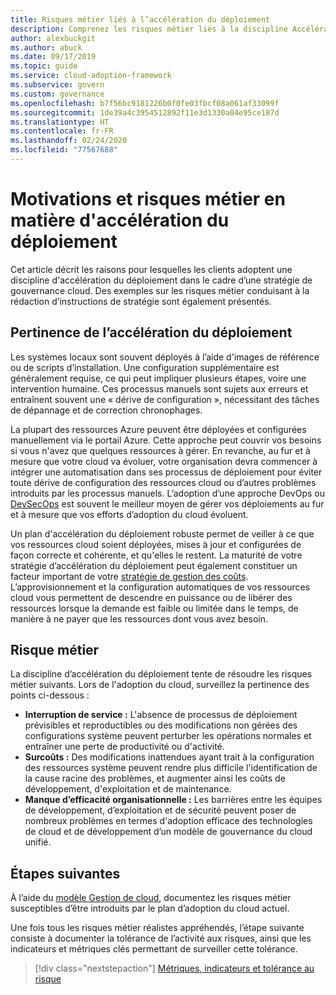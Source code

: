```yaml
---
title: Risques métier liés à l’accélération du déploiement
description: Comprenez les risques métier liés à la discipline Accélération du déploiement, qui peuvent être utilisés dans la stratégie de gouvernance du Framework d’adoption du cloud Microsoft pour Azure.
author: alexbuckgit
ms.author: abuck
ms.date: 09/17/2019
ms.topic: guide
ms.service: cloud-adoption-framework
ms.subservice: govern
ms.custom: governance
ms.openlocfilehash: b7f56bc9181226b0f0fe03fbcf08a061af33099f
ms.sourcegitcommit: 1de39a4c3954512892f11e3d1330a04e95ce187d
ms.translationtype: HT
ms.contentlocale: fr-FR
ms.lasthandoff: 02/24/2020
ms.locfileid: "77567688"
---
```

# <a name="deployment-acceleration-motivations-and-business-risks"></a>Motivations et risques métier en matière d'accélération du déploiement

Cet article décrit les raisons pour lesquelles les clients adoptent une discipline d'accélération du déploiement dans le cadre d’une stratégie de gouvernance cloud. Des exemples sur les risques métier conduisant à la rédaction d’instructions de stratégie sont également présentés.

<!-- markdownlint-disable MD026 -->

## <a name="deployment-acceleration-relevancy"></a>Pertinence de l’accélération du déploiement

Les systèmes locaux sont souvent déployés à l’aide d'images de référence ou de scripts d’installation. Une configuration supplémentaire est généralement requise, ce qui peut impliquer plusieurs étapes, voire une intervention humaine. Ces processus manuels sont sujets aux erreurs et entraînent souvent une « dérive de configuration », nécessitant des tâches de dépannage et de correction chronophages.

La plupart des ressources Azure peuvent être déployées et configurées manuellement via le portail Azure. Cette approche peut couvrir vos besoins si vous n'avez que quelques ressources à gérer. En revanche, au fur et à mesure que votre cloud va évoluer, votre organisation devra commencer à intégrer une automatisation dans ses processus de déploiement pour éviter toute dérive de configuration des ressources cloud ou d’autres problèmes introduits par les processus manuels. L’adoption d’une approche DevOps ou [DevSecOps](https://www.microsoft.com/en-us/securityengineering/devsecops) est souvent le meilleur moyen de gérer vos déploiements au fur et à mesure que vos efforts d’adoption du cloud évoluent.

<!-- "en-us" location is required for the URL above. -->

Un plan d'accélération du déploiement robuste permet de veiller à ce que vos ressources cloud soient déployées, mises à jour et configurées de façon correcte et cohérente, et qu'elles le restent. La maturité de votre stratégie d’accélération du déploiement peut également constituer un facteur important de votre [stratégie de gestion des coûts](../cost-management/index.md). L’approvisionnement et la configuration automatiques de vos ressources cloud vous permettent de descendre en puissance ou de libérer des ressources lorsque la demande est faible ou limitée dans le temps, de manière à ne payer que les ressources dont vous avez besoin.

## <a name="business-risk"></a>Risque métier

La discipline d’accélération du déploiement tente de résoudre les risques métier suivants. Lors de l'adoption du cloud, surveillez la pertinence des points ci-dessous :

- **Interruption de service :** L'absence de processus de déploiement prévisibles et reproductibles ou des modifications non gérées des configurations système peuvent perturber les opérations normales et entraîner une perte de productivité ou d'activité.
- **Surcoûts :** Des modifications inattendues ayant trait à la configuration des ressources système peuvent rendre plus difficile l'identification de la cause racine des problèmes, et augmenter ainsi les coûts de développement, d'exploitation et de maintenance.
- **Manque d’efficacité organisationnelle :** Les barrières entre les équipes de développement, d’exploitation et de sécurité peuvent poser de nombreux problèmes en termes d'adoption efficace des technologies de cloud et de développement d’un modèle de gouvernance du cloud unifié.

## <a name="next-steps"></a>Étapes suivantes

À l’aide du [modèle Gestion de cloud](./template.md), documentez les risques métier susceptibles d’être introduits par le plan d’adoption du cloud actuel.

Une fois tous les risques métier réalistes appréhendés, l’étape suivante consiste à documenter la tolérance de l’activité aux risques, ainsi que les indicateurs et métriques clés permettant de surveiller cette tolérance.

> [!div class="nextstepaction"]
> [Métriques, indicateurs et tolérance au risque](./metrics-tolerance.md)
